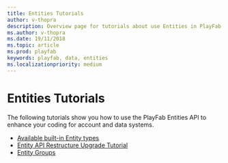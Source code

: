 ```yaml
---
title: Entities Tutorials
author: v-thopra
description: Overview page for tutorials about use Entities in PlayFab.
ms.author: v-thopra
ms.date: 19/11/2018
ms.topic: article
ms.prod: playfab
keywords: playfab, data, entities
ms.localizationpriority: medium
---
```


# Entities Tutorials

The following tutorials show you how to use the PlayFab Entities API to enhance your coding for account and data systems.

- [Available built-in Entity types](available-built-in-entity-types.md)
- [Entity API Restructure Upgrade Tutorial](entity-api-restructure-upgrade-tutorial.md)
- [Entity Groups](../../social/groups/quickstart.md)
